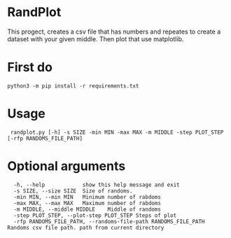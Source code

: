 # RandPlot

This progect, creates a csv file that has numbers and repeates to create a dataset with your given middle. Then plot that use matplotlib.

# First do
```
python3 -m pip install -r requirements.txt
```

# Usage
```
 randplot.py [-h] -s SIZE -min MIN -max MAX -m MIDDLE -step PLOT_STEP [-rfp RANDOMS_FILE_PATH]
```

# Optional arguments
```
  -h, --help            show this help message and exit
  -s SIZE, --size SIZE  Size of randoms.
  -min MIN, --min MIN   Minimum number of rabdoms
  -max MAX, --max MAX   Maximum number of rabdoms
  -m MIDDLE, --middle MIDDLE    Middle of randoms   
  -step PLOT_STEP, --plot-step PLOT_STEP Steps of plot
  -rfp RANDOMS_FILE_PATH, --randoms-file-path RANDOMS_FILE_PATH   Randoms csv file path. path from current directory
```